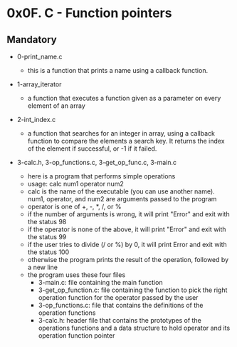 # 0x0F. C - Function pointers

## Mandatory

- 0-print_name.c
  - this is a function that prints a name using a callback function.

- 1-array_iterator
  - a function that executes a function given as a parameter on every element of an array

- 2-int_index.c
  - a function that searches for an integer in array, using a callback function to compare the elements a search key. It returns the index of the element if successful, or -1 if it failed.

- 3-calc.h, 3-op_functions.c, 3-get_op_func.c, 3-main.c
  - here is a program that performs simple operations
  - usage: calc num1 operator num2
  - calc is the name of the executable (you can use another name). num1, operator, and num2 are arguments passed to the program
  - operator is one of +, -, *, /, or %
  - if the number of arguments is wrong, it will print "Error" and exit with the status 98
  - if the operator is none of the above, it will print "Error" and exit with the status 99
  - if the user tries to divide (/ or %) by 0, it will print Error and exit with the status 100
  - otherwise the program prints the result of the operation, followed by a new line
  - the program uses these four files
    - 3-main.c: file containing the main function
    - 3-get_op_function.c: file containing the function to pick the right operation function for the operator passed by the user
    - 3-op_functions.c: file that contains the definitions of the operation functions
    - 3-calc.h: header file that contains the prototypes of the operations functions and a data structure to hold operator and its operation function pointer
